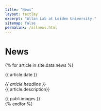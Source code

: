 ```yaml
---
title: "News"
layout: textlay
excerpt: "Allan Lab at Leiden University."
sitemap: false
permalink: /allnews.html
---
```


# News

{% for article in site.data.news %}
<div class="col-sm-10 clearfix">
<pubtit>{{ article.date }}</pubtit>
<p>
<em>{{ article.headline }}</em><br>
{{ article.description}}</p>
{{ publi.images }}
<br />
</div>
{% endfor %}
